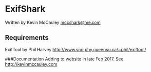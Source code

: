 # ExifShark
Written by Kevin McCauley
mccshark@me.com

## Requirements
ExifTool by Phil Harvey
http://www.sno.phy.queensu.ca/~phil/exiftool/

###Documentation
Adding to website in late Feb 2017.
See http://kevinmccauley.com
